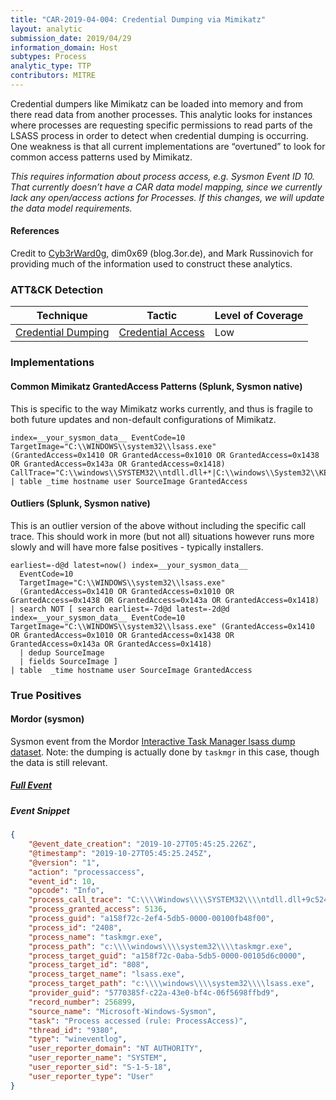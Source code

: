 ```yaml
---
title: "CAR-2019-04-004: Credential Dumping via Mimikatz"
layout: analytic
submission_date: 2019/04/29
information_domain: Host
subtypes: Process
analytic_type: TTP
contributors: MITRE
---
```


Credential dumpers like Mimikatz can be loaded into memory and from there read data from another processes. This analytic looks for instances where processes are requesting specific permissions to read parts of the LSASS process in order to detect when credential dumping is occurring. One weakness is that all current implementations are “overtuned” to look for common access patterns used by Mimikatz.

*This requires information about process access, e.g. Sysmon Event ID 10. That currently doesn’t have a CAR data model mapping, since we currently lack any open/access actions for Processes. If this changes, we will update the data model requirements.*

#### References
Credit to [Cyb3rWard0g](https://github.com/Cyb3rWard0g/ThreatHunter-Playbook/blob/master/playbooks/windows/06_credential_access/credential_dumping_T1003/credentials_from_memory/mimikatz_logonpasswords.md), dim0x69 (blog.3or.de), and Mark Russinovich for providing much of the information used to construct these analytics.


### ATT&CK Detection

|Technique|Tactic|Level of Coverage|
|---|---|---|
|[Credential Dumping](https://attack.mitre.org/techniques/T1003/)|[Credential Access](https://attack.mitre.org/tactics/TA0006/)|Low|


### Implementations

#### Common Mimikatz GrantedAccess Patterns (Splunk, Sysmon native)


This is specific to the way Mimikatz works currently, and thus is fragile to both future updates and non-default configurations of Mimikatz.


```
index=__your_sysmon_data__ EventCode=10 
TargetImage="C:\\WINDOWS\\system32\\lsass.exe"
(GrantedAccess=0x1410 OR GrantedAccess=0x1010 OR GrantedAccess=0x1438 OR GrantedAccess=0x143a OR GrantedAccess=0x1418)
CallTrace="C:\\windows\\SYSTEM32\\ntdll.dll+*|C:\\windows\\System32\\KERNELBASE.dll+20edd|UNKNOWN(*)" 
| table _time hostname user SourceImage GrantedAccess
```


#### Outliers (Splunk, Sysmon native)


This is an outlier version of the above without including the specific call trace. This should work in more (but not all) situations however runs more slowly and will have more false positives - typically installers.


```
earliest=-d@d latest=now() index=__your_sysmon_data__
  EventCode=10
  TargetImage="C:\\WINDOWS\\system32\\lsass.exe"
  (GrantedAccess=0x1410 OR GrantedAccess=0x1010 OR GrantedAccess=0x1438 OR GrantedAccess=0x143a OR GrantedAccess=0x1418) 
| search NOT [ search earliest=-7d@d latest=-2d@d index=__your_sysmon_data__ EventCode=10 TargetImage="C:\\WINDOWS\\system32\\lsass.exe" (GrantedAccess=0x1410 OR GrantedAccess=0x1010 OR GrantedAccess=0x1438 OR GrantedAccess=0x143a OR GrantedAccess=0x1418) 
  | dedup SourceImage 
  | fields SourceImage ]
| table  _time hostname user SourceImage GrantedAccess
```





### True Positives

#### Mordor (sysmon)

Sysmon event from the Mordor [Interactive Task Manager lsass dump dataset](https://github.com/hunters-forge/mordor/blob/master/small_datasets/windows/credential_access/credential_dumping_T1003/interactive_taskmngr_lsass_dump.md). Note: the dumping is actually done by `taskmgr` in this case, though the data is still relevant.


##### [Full Event](/true_positives/CAR-2019-04-004-mordor-01.json)


##### Event Snippet
```json
{
	"@event_date_creation": "2019-10-27T05:45:25.226Z",
	"@timestamp": "2019-10-27T05:45:25.245Z",
	"@version": "1",
	"action": "processaccess",
	"event_id": 10,
	"opcode": "Info",
	"process_call_trace": "C:\\\\Windows\\\\SYSTEM32\\\\ntdll.dll+9c524|C:\\\\Windows\\\\System32\\\\KERNELBASE.dll+2730e|C:\\\\Windows\\\\system32\\\\taskmgr.exe+2e47e|C:\\\\Windows\\\\system32\\\\taskmgr.exe+7abcc|C:\\\\Windows\\\\system32\\\\taskmgr.exe+7b2e9|C:\\\\Windows\\\\system32\\\\taskmgr.exe+78653|C:\\\\Windows\\\\system32\\\\taskmgr.exe+7768e|C:\\\\Windows\\\\system32\\\\taskmgr.exe+38da8|C:\\\\Windows\\\\system32\\\\taskmgr.exe+3a14d|C:\\\\Windows\\\\System32\\\\KERNEL32.DLL+17944|C:\\\\Windows\\\\SYSTEM32\\\\ntdll.dll+6ce71",
	"process_granted_access": 5136,
	"process_guid": "a158f72c-2ef4-5db5-0000-00100fb48f00",
	"process_id": "2408",
	"process_name": "taskmgr.exe",
	"process_path": "c:\\\\windows\\\\system32\\\\taskmgr.exe",
	"process_target_guid": "a158f72c-0aba-5db5-0000-00105d6c0000",
	"process_target_id": "808",
	"process_target_name": "lsass.exe",
	"process_target_path": "c:\\\\windows\\\\system32\\\\lsass.exe",
	"provider_guid": "5770385f-c22a-43e0-bf4c-06f5698ffbd9",
	"record_number": 256899,
	"source_name": "Microsoft-Windows-Sysmon",
	"task": "Process accessed (rule: ProcessAccess)",
	"thread_id": "9380",
	"type": "wineventlog",
	"user_reporter_domain": "NT AUTHORITY",
	"user_reporter_name": "SYSTEM",
	"user_reporter_sid": "S-1-5-18",
	"user_reporter_type": "User"
}
```

